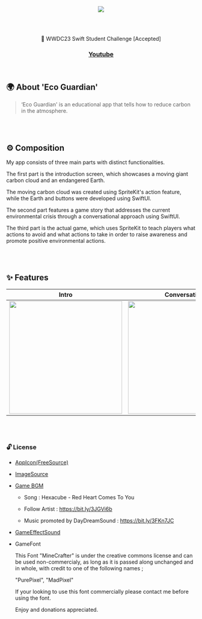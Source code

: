 

<div align="center">
 
<img src = "https://github.com/yongbeomkwak/WWDC2023/assets/48616183/4909efa4-cd73-4a65-85d5-3da7aa21454f">

<br><br>

 WWDC23 Swift Student Challenge [Accepted]
 
### [Youtube](https://youtu.be/3w-ZFaWLuuM)

</div>

<br/>

## 🌍 About 'Eco Guardian'
> ‘Eco Guardian' is an educational app that tells  how to reduce carbon in the atmosphere.

<br><br>

## ⚙️ Composition

My app consists of three main parts with distinct functionalities. 

The first part is the introduction screen, which showcases a moving giant carbon cloud and an endangered Earth.

The moving carbon cloud was created using SpriteKit's action feature, while the Earth and buttons were developed using SwiftUI.

The second part features a game story that addresses the current environmental crisis through a conversational approach using SwiftUI.

The third part is the actual game, which uses SpriteKit to teach players what actions to avoid and what actions to take in order to raise awareness and promote positive environmental actions.

<br><br>

 ## ✨ Features
 
| Intro | Conversation 	| Game |
|--------------------	|-------------	|------------------	|
| <img width="300" src="https://github.com/yongbeomkwak/WWDC2023/assets/48616183/e001e4d5-85e6-44e9-bf11-7445b5881064" /> | <img width="300" src="https://github.com/yongbeomkwak/WWDC2023/assets/48616183/e1a29764-74f8-4444-9390-03650c708929"/> | <img width="300" src="https://github.com/yongbeomkwak/WWDC2023/assets/48616183/a9802543-7bfb-4670-a12b-de91a83d71ed" /> |


<br/><br>




### 🔓 License

- [AppIcon(FreeSource)](https://www.flaticon.com/free-icon/green-energy_4735078?related_id=4735078&origin=pack)

- [ImageSource](https://www.freepik.com/)


- [Game BGM](https://youtu.be/UI-gNPT0kNo)
  - Song : Hexacube - Red Heart Comes To You

  - Follow Artist : https://bit.ly/3JGVi6b

  - Music promoted by DayDreamSound : https://bit.ly/3FKn7JC

- [GameEffectSound](https://freesound.org/)

- GameFont

  This Font "MineCrafter" is under the creative commons license and can be used non-commercialy,
  as long as it is passed along unchanged and in whole, with credit to one of the following names ;

  "PurePixel", "MadPixel"

  If your looking to use this font commercially please contact me before using the font.

  Enjoy and donations appreciated.

